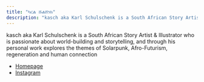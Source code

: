 ```yaml
---
title: "ካርል ሹልሸንክ"
description: "kasch aka Karl Schulschenk is a South African Story Artist & Illustrator who is passionate about world-building and storytelling, and through his personal work explores the themes of Solarpunk, Afro-Futurism, regeneration and human connection"
---
```


kasch aka Karl Schulschenk is a South African Story Artist & Illustrator who is passionate about world-building and storytelling, and through his personal work explores the themes of Solarpunk, Afro-Futurism, regeneration and human connection

- [Homepage](https://www.karlschulschenk.com/)
- [Instagram](https://www.instagram.com/karlschulschenk)